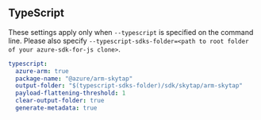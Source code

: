 ## TypeScript

These settings apply only when `--typescript` is specified on the command line.
Please also specify `--typescript-sdks-folder=<path to root folder of your azure-sdk-for-js clone>`.

``` yaml $(typescript)
typescript:
  azure-arm: true
  package-name: "@azure/arm-skytap"
  output-folder: "$(typescript-sdks-folder)/sdk/skytap/arm-skytap"
  payload-flattening-threshold: 1
  clear-output-folder: true
  generate-metadata: true
```
